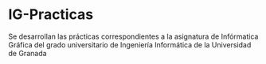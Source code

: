 # IG-Practicas

Se desarrollan las prácticas correspondientes a la asignatura de Infórmatica Gráfica del grado universitario de Ingeniería Informática de la Universidad de Granada
